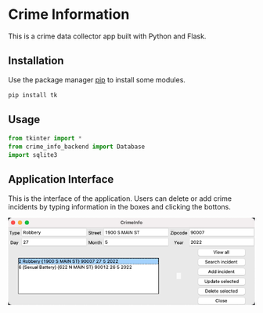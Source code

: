 # Crime Information
This is a crime data collector app built with Python and Flask.

## Installation
Use the package manager [pip](https://pip.pypa.io/en/stable/) to install some modules.
```bash
pip install tk
```

## Usage
```python
from tkinter import *
from crime_info_backend import Database
import sqlite3
```

## Application Interface
This is the interface of the application. Users can delete or add crime incidents by typing information in the boxes and clicking the bottons.

![image](https://github.com/carolyntw/crime-info/blob/main/image/interface.png)
